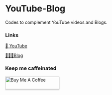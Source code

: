 # YouTube-Blog
Codes to complement YouTube videos and Blogs.

### Links
[🎥 YouTube](https://www.youtube.com/channel/UCa9gErQ9AE5jT2DZLjXBIdA)

[👨🏻‍💻Blog](https://medium.com/@shawhin)

### Keep me caffeinated
<a href="https://www.buymeacoffee.com/shawhint" target="_blank"><img src="https://cdn.buymeacoffee.com/buttons/default-blue.png" alt="Buy Me A Coffee" style="height: 41px !important;width: 174px !important;box-shadow: 0px 3px 2px 0px rgba(190, 190, 190, 0.5) !important;-webkit-box-shadow: 0px 3px 2px 0px rgba(190, 190, 190, 0.5) !important;" ></a>
